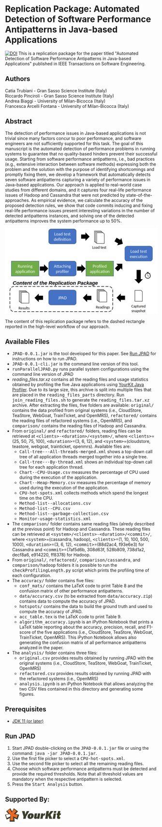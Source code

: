 # Replication Package: Automated Detection of Software Performance Antipatterns in Java-based Applications
[![DOI](https://zenodo.org/badge/DOI/10.5281/zenodo.7515650.svg)](https://doi.org/10.5281/zenodo.7515650)
This is a replication package for the paper titled "Automated Detection of Software Performance Antipatterns in Java-based Applications" published in IEEE Transactions on Software Engineering.


## Authors
Catia Trubiani - Gran Sasso Science Institute (Italy)<br/>Riccardo Pinciroli - Gran Sasso Science Institute (Italy)<br/>Andrea Biaggi - University of Milan-Bicocca (Italy)<br/>Francesca Arcelli Fontana - University of Milan-Bicocca (Italy)



## Abstract
The detection of performance issues in Java-based applications is not trivial since many factors concur to poor performance, and software engineers are not sufficiently supported for this task. The goal of this manuscript is the automated detection of performance problems in running systems to guarantee that no quality-based hinders prevent their successful usage. Starting from software performance antipatterns, i.e., bad practices (e.g., extensive interaction between software methods) expressing both the problem and the solution with the purpose of identifying shortcomings and promptly fixing them, we develop a framework that automatically detects seven software antipatterns capturing a variety of performance issues in Java-based applications. Our approach is applied to real-world case studies from different domains, and it captures four real-life performance issues of Hadoop and Cassandra that were not predicted by state-of-the-approaches. As empirical evidence, we calculate the accuracy of the proposed detection rules, we show that code commits inducing and fixing real-life performance issues present interesting variations in the number of detected antipatterns instances, and solving one of the detected antipatterns improves the system performance up to 50%.


![High-level workflow of our approach](resources/pad-workflow.png)

The content of this replication package refers to the dashed rectangle reported in the high-level workflow of our approach.

## Available Files
- <tt>JPAD-0.0.1.jar</tt> is the tool developed for this paper. See [Run JPAD](#run-jpad) for instructions on how to run JPAD.
- <tt>JPAD-0.0.1-cli.jar</tt> is the command line version of this tool.
- <tt>runParallelJPAD.py</tt> runs parallel system configurations using the command line version of JPAD
- *reading_files.tar.xz* contains all the reading files and usage statistics obtained by profiling the five Java applications using [YourKit Java Profiler](https://www.yourkit.com/java/profiler/). Due to its large size, this archive is split into multiple files that are placed in the <tt>reading\_files\_parts</tt> directory. Run <tt>join\_reading\_files.sh</tt> to generate the <tt>reading\_files.tar.xz</tt> archive. After extracting the files, five folders are available: <tt>original/</tt> contains the data profiled from original systems (i.e., CloudStore, TeaStore, WebGoat, TrainTicket, and OpenMRS), <tt>refactored/</tt> contains the reading files of refactored systems (i.e., OpenMRS), and <tt>comparison/</tt> contains the reading files of Hadoop and Cassandra.
- From <tt>original/</tt> and <tt>refactored/</tt> folders, reading files can be retrieved at <tt>\<clients\>-\<duration\>/\<system\>/</tt>, where <tt>\<clients\></tt>=(25, 50, 75, 100), <tt>\<duration\></tt>=(3, 6, 12), and <tt>\<system\></tt>=(cloudstore, teastore, webgoat, trainticket, openmrs). Available files are:
	- <tt>Call-tree---All-threads-merged.xml</tt> shows a top-down call tree of all application threads merged together into a single tree.
	- <tt>Call-tree---By-thread.xml</tt> shows an individual top-down call tree for each application thread.
	- <tt>Chart--CPU-Usage.csv</tt> measures the percentage of CPU used during the execution of the application.
	- <tt>Chart--Heap-Memory.csv</tt> measures the percentage of memory used during the execution of the application.
	- <tt>CPU-hot-spots.xml</tt> collects methods which spend the longest time on the CPU.
	- <tt>Method-list--allocations.csv</tt>
	- <tt>Method-list--CPU.csv</tt>
	- <tt>Method-list--garbage-collection.csv</tt>
	- <tt>Monitor-usage-statistics.xml</tt>
- The <tt>comparison/</tt> folder contains same reading files (alredy described at the previous point) for Hadoop and Cassandra. These reading files can be retrieved at <tt>\<system\>/\<clients\>-\<duration\>/\<commit\>/</tt>, where <tt>\<system\></tt>=(cassandra, hadoop), <tt>\<clients\></tt>=(1, 10, 100, 500, 1000), <tt>\<duration\></tt>=(3, 6, 12), <tt>\<commit\></tt>=(88d2ac4, f93e6e3) for Cassandra and <tt>\<commit\></tt>=(7af5d6b, 308d63f, 528b809, 738d1a2, decf8a6, e914220, ff8378) for Hadoop.
- From <tt>original/</tt>, <tt>refactored/</tt>, <tt>comparison/cassandra</tt>, and <tt>comparison/hadoop</tt> folders it is possible to run the <tt>checkProfilingLength.py</tt> script which prints the profiling time of each configuration.
- The <tt>accuracy/</tt> folder contains five files:
	- <tt>conf\_mats/</tt> contains the LaTeX code to print Table 8 and the confusion matrix of other performance antipatterns.
	- <tt>data/accuracy.csv</tt> (to be extracted from <tt>data/accuracy.zip</tt>) contains data to compute the accuracy of JPAD.
	- <tt>hotspots/</tt> contains the data to build the ground truth and used to compute the accuracy of JPAD.
	- <tt>acc_table.tex</tt> is the LaTeX code to print Table 9.
	- <tt>algorithm_accuracy.ipynb</tt> is an iPython Notebook that prints a LaTeX table reporting about the accuracy, precision, recall, and F1-score of the five applications (i.e., CloudStore, TeaStore, WebGoat, TrainTicket, OpenMRS). This iPython Notebook allows also generating the confusion matrix of all performance antipatterns analyzed in the paper.
- The <tt>analysis/</tt> folder contains three files:
	- <tt>original.csv</tt> provides results obtained by running JPAD with the original systems (i.e., CloudStore, TeaStore, WebGoat, TrainTicket, OpenMRS)
	- <tt>refactored.csv</tt> provides results obtained by running JPAD with the refactored systems (i.e., OpenMRS)
	- <tt>analysis.ipynb</tt> is an iPython Notebook that allows analyzing the two CSV files contained in this directory and generating some figures.



## Prerequisites
- [JDK 11 (or later)](https://www.oracle.com/java/technologies/javase-jdk11-downloads.html)



## Run JPAD
1) Start JPAD double-clicking on the <tt>JPAD-0.0.1.jar</tt> file or using the command: <tt>java -jar JPAD-0.0.1.jar</tt>.
2) Use the first file picker to select a <tt>CPU-hot-spots.xml</tt>.
3) Use the second file picker to select all the remaining reading files.
4) Choose which software performance antipatterns must be detected and provide the required thresholds. Note that all threshold values are mandatory when the respective antipattern is selected.
5) Press the <tt>Start Analysis</tt> button.

## Supported By:
[![YourKit](resources/yklogo.png)](https://www.yourkit.com)
